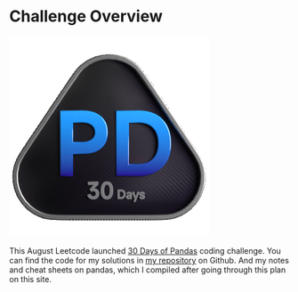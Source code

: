 # Challenge Overview

![image](img/Pandas.gif)

This August Leetcode launched [30 Days of Pandas](https://leetcode.com/studyplan/30-days-of-pandas/) coding challenge.
You can find the code for my solutions in [my repository](https://github.com/dyadyaJora/pandas_challenge) on Github.
And my notes and cheat sheets on pandas, which I compiled after going through this plan on this site.
